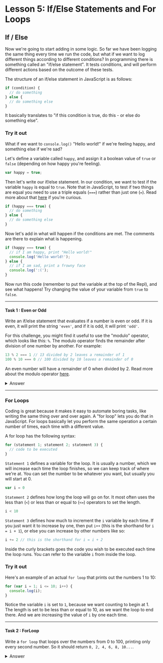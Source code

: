 # Lesson 5: If/Else Statements and For Loops

## If / Else
Now we're going to start adding in some logic. So far we have been logging the same thing every time we run the code, but what if we want to log different things according to different conditions? In programming there is something called an "if/else statement". It tests conditions, and will perform different actions based on the outcome of these tests.

The structure of an if/else statement in JavaScript is as follows:

```js
if (condition) {
  // do something
} else {
  // do something else
}
```

It basically translates to "if this condition is true, do this - or else do something else".

### Try it out

What if we want to `console.log()` "Hello world!" if we're feeling happy, and something else if we're sad?

Let's define a variable called `happy`, and assign it a boolean value of `true` or `false` (depending on how happy you're feeling).

```js
var happy = true;
```

Then let's write our if/else statement. In our condition, we want to test if the variable `happy` is equal to `true`. Note that in JavaScript, to test if two things are equal you need to use a triple equals (`===`) rather than just one (`=`). Read more about that [here](http://www.w3schools.com/js/js_operators.asp) if you're curious.

```js
if (happy === true) {
  // do something
} else {
  // do something else
}
```

Now let's add in what will happen if the conditions are met. The comments are there to explain what is happening.

```js
if (happy === true) {
  // if I am happy, print "Hello world!"
  console.log('Hello world!');
} else {
  // if I am sad, print a frowny face
  console.log(':(');
}
```

Now run this code (remember to put the variable at the top of the Repl), and see what happens! Try changing the value of your variable from `true` to `false`.

---

#### Task 1 : Even or Odd

Write an if/else statement that evaluates if a number is even or odd. If it is even, it will print the string `'even'`, and if it is odd, it will print `'odd'`.

For this challenge, you might find it useful to use the "modulo" operator, which looks like this: `%`. The modulo operator finds the remainder after division of one number by another. For example:

```js
13 % 2 === 1 // 13 divided by 2 leaves a remainder of 1
100 % 10 === 0 // 100 divided by 10 leaves a remainder of 0
```

An even number will have a remainder of 0 when divided by 2. Read more about the modulo operator [here](http://www.w3schools.com/js/js_operators.asp).

<details>
<summary>Answer</summary>

```js
if(98 % 3 === 0){
    console.log('even')
} else {
    console.log('odd')
}
// => Should output 'odd'
```

</details>

---

### For Loops

Coding is great because it makes it easy to automate boring tasks, like writing the same thing over and over again. A "for loop" lets you do that in JavaScript. For loops basically let you perform the same operation a certain number of times, each time with a different value.

A for loop has the following syntax:

```js
for (statement 1; statement 2; statement 3) {
  // code to be executed
}
```

`Statement 1` defines a variable for the loop. 
It is usually a number, which we will increase each time the loop finishes, so we can keep track of where we're at. You can set the number to be whatever you want, but usually you will start at 0.

```js
var i = 0
```

`Statement 2` defines how long the loop will go on for. 
It most often uses the less than (`<`) or less than or equal to (`<=`) operators to set the length.

```js
i < 10
```

`Statement 3` defines how much to increment the `i` variable by each time. 
If you just want it to increase by one, then put `i++` (this is the shorthand for `i = i + 1`), or else you can increase by other numbers like so:

```js
i += 2 // this is the shorthand for i = i + 2
```

Inside the curly brackets goes the code you wish to be executed each time the loop runs. You can refer to the variable `i` from inside the loop.

### Try it out

Here's an example of an actual `for loop` that prints out the numbers 1 to 10:

```js
for (var i = 1; i <= 10; i++) {
  console.log(i);
}
```

Notice the variable `i` is set to `1`, because we want counting to begin at 1. The length is set to be less than or equal to 10, as we want the loop to end there. And we are increasing the value of `i` by one each time.

---

#### Task 2 : ForLoop

Write a `for loop` that loops over the numbers from 0 to 100, printing only every second number. So it should return `0, 2, 4, 6, 8, 10...`.

<details>
<summary>Answer</summary>

```js
for (var i = 0; i <= 100; i += 2) {
  console.log(i);
}
```

</details>